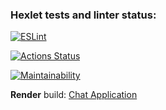 ### Hexlet tests and linter status:

[![ESLint](https://img.shields.io/badge/ESLint-4B3263?style=flat&logo=eslint&logoColor=white)](https://github.com/anagranfd/frontend-project-12/actions/workflows/eslint.yml/badge.svg)

[![Actions Status](https://github.com/anagranfd/frontend-project-12/actions/workflows/hexlet-check.yml/badge.svg)](https://github.com/anagranfd/frontend-project-12/actions)

[![Maintainability](https://api.codeclimate.com/v1/badges/7dbccb0e5518fabcf4e5/maintainability)](https://codeclimate.com/github/anagranfd/frontend-project-12/maintainability)

**Render** build: [Chat Application](https://chat-n7vt.onrender.com)
